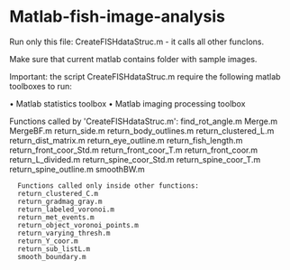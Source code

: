 # Matlab-fish-image-analysis

Run only this file: CreateFISHdataStruc.m - it calls all other funcIons.

Make sure that current matlab contains folder with sample images.

Important: the script CreateFISHdataStruc.m require the following matlab toolboxes to run:

• Matlab statistics toolbox
• Matlab imaging processing toolbox


Functions called by 'CreateFISHdataStruc.m':
find_rot_angle.m
Merge.m
MergeBF.m
return_side.m
return_body_outlines.m
return_clustered_L.m
return_dist_matrix.m
return_eye_outline.m
return_fish_length.m
return_front_coor_Std.m
return_front_coor_T.m
return_front_coor.m
return_L_divided.m
return_spine_coor_Std.m
return_spine_coor_T.m
return_spine_outline.m
smoothBW.m
      
      Functions called only inside other functions:
      return_clustered_C.m
      return_gradmag_gray.m
      return_labeled_voronoi.m
      return_met_events.m
      return_object_voronoi_points.m
      return_varying_thresh.m
      return_Y_coor.m
      return_sub_listL.m
      smooth_boundary.m
